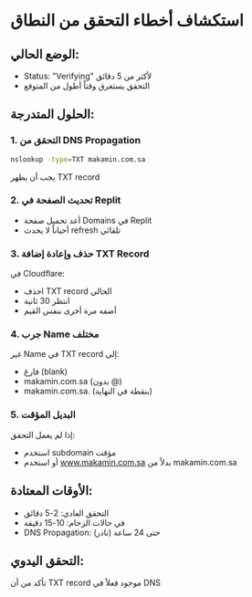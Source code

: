 # استكشاف أخطاء التحقق من النطاق

## الوضع الحالي:
- Status: "Verifying" لأكثر من 5 دقائق
- التحقق يستغرق وقتاً أطول من المتوقع

## الحلول المتدرجة:

### 1. التحقق من DNS Propagation
```bash
nslookup -type=TXT makamin.com.sa
```
يجب أن يظهر TXT record

### 2. تحديث الصفحة في Replit
- أعد تحميل صفحة Domains في Replit
- أحياناً لا يحدث refresh تلقائي

### 3. حذف وإعادة إضافة TXT Record
في Cloudflare:
- احذف TXT record الحالي
- انتظر 30 ثانية
- أضفه مرة أخرى بنفس القيم

### 4. جرب Name مختلف
غير Name في TXT record إلى:
- فارغ (blank)
- makamin.com.sa (بدون @)
- makamin.com.sa. (بنقطة في النهاية)

### 5. البديل المؤقت
إذا لم يعمل التحقق:
- استخدم subdomain مؤقت
- أو استخدم www.makamin.com.sa بدلاً من makamin.com.sa

## الأوقات المعتادة:
- التحقق العادي: 2-5 دقائق
- في حالات الزحام: 10-15 دقيقة
- DNS Propagation: حتى 24 ساعة (نادر)

## التحقق اليدوي:
تأكد من أن TXT record موجود فعلاً في DNS